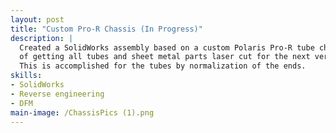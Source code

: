 ```yaml
---
layout: post
title: "Custom Pro-R Chassis (In Progress)"
description: |
  Created a SolidWorks assembly based on a custom Polaris Pro-R tube chassis with the intent 
  of getting all tubes and sheet metal parts laser cut for the next version of the car. 
  This is accomplished for the tubes by normalization of the ends.
skills: 
- SolidWorks
- Reverse engineering
- DFM
main-image: /ChassisPics (1).png
---
```


